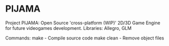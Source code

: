 # PIJAMA
Project PIJAMA: Open Source 'cross-platform (WIP)' 2D/3D Game Engine for future videogames development.
Libraries: Allegro, GLM

Commands:
make		- Compile source code
make clean	- Remove object files
